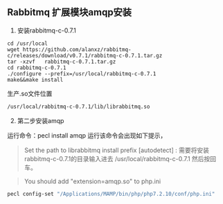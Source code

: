 Rabbitmq 扩展模块amqp安装
---
1. 安装rabbitmq-c-0.7.1
```
cd /usr/local
wget https://github.com/alanxz/rabbitmq-c/releases/download/v0.7.1/rabbitmq-c-0.7.1.tar.gz
tar -xzvf   rabbitmq-c-0.7.1.tar.gz
cd rabbitmq-c-0.7.1
./configure --prefix=/usr/local/rabbitmq-c-0.7.1
make&&make install
```
生产.so文件位置
```sh
/usr/local/rabbitmq-c-0.7.1/lib/librabbitmq.so
```

2. 第二步安装amqp

运行命令：pecl install amqp 运行该命令会出现如下提示，

> Set the path to librabbitmq install prefix [autodetect] :
需要将安装rabbitmq-c-0.7.1的目录输入进去 /usr/local/rabbitmq-c-0.7.1 然后按回车。

> You should add "extension=amqp.so" to php.ini
```sh
pecl config-set "/Applications/MAMP/bin/php/php7.2.10/conf/php.ini"
```